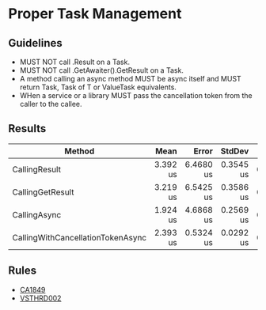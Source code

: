 # Proper Task Management

## Guidelines

- MUST NOT call .Result on a Task.
- MUST NOT call .GetAwaiter().GetResult on a Task.
- A method calling an async method MUST be async itself and MUST return Task, Task of T or ValueTask equivalents.
- WHen a service or a library MUST pass the cancellation token from the caller to the callee.

## Results

| Method                            | Mean     | Error     | StdDev    | Gen0   | Gen1   | Allocated |
|---------------------------------- |---------:|----------:|----------:|-------:|-------:|----------:|
| CallingResult                     | 3.392 us | 6.4680 us | 0.3545 us | 0.1221 | 0.0458 |     768 B |
| CallingGetResult                  | 3.219 us | 6.5425 us | 0.3586 us | 0.1221 | 0.0420 |     768 B |
| CallingAsync                      | 1.924 us | 4.6868 us | 0.2569 us | 0.1335 | 0.0458 |     840 B |
| CallingWithCancellationTokenAsync | 2.393 us | 0.5324 us | 0.0292 us | 0.1335 | 0.0458 |     856 B |

## Rules

- [CA1849](https://learn.microsoft.com/en-us/dotnet/fundamentals/code-analysis/quality-rules/ca1849)
- [VSTHRD002](https://github.com/Microsoft/vs-threading/blob/main/doc/analyzers/VSTHRD002.md)
